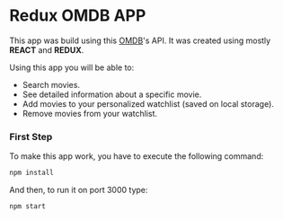 # Redux OMDB APP

This app was build using this [OMDB](https://www.omdbapi.com/)'s API. It was created using mostly **REACT** and **REDUX**.

Using this app you will be able to:

- Search movies.
- See detailed information about a specific movie.
- Add movies to your personalized watchlist (saved on local storage).
- Remove movies from your watchlist.

### First Step

To make this app work, you have to execute the following command:

```javascript
npm install
```

And then, to run it on port 3000 type:

```javascript
npm start
```

